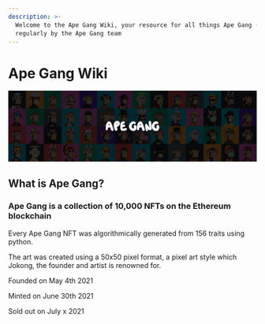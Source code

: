 ```yaml
---
description: >-
  Welcome to the Ape Gang Wiki, your resource for all things Ape Gang - updated
  regularly by the Ape Gang team
---
```


# Ape Gang Wiki

![](.gitbook/assets/unnamed.png)

## What is Ape Gang?

### Ape Gang is a collection of 10,000 NFTs on the Ethereum blockchain

Every Ape Gang NFT was algorithmically generated from 156 traits using python.

The art was created using a 50x50 pixel format, a pixel art style which Jokong, the founder and artist is renowned for.



Founded on May 4th 2021

Minted on June 30th 2021

Sold out on July x 2021

